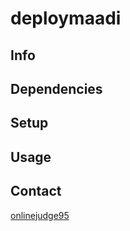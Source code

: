 deploymaadi
===========

## Info

## Dependencies

## Setup

## Usage

## Contact
[onlinejudge95](mailto:onlinejudge95@gmail.com)
